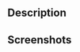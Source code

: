 ## Description

<!-- Please add a quick description of what you're changing/why below -->

## Screenshots

<!-- If this changes the UI, please include a screenshot below -->
<!-- If not, feel free to delete this section! -->
